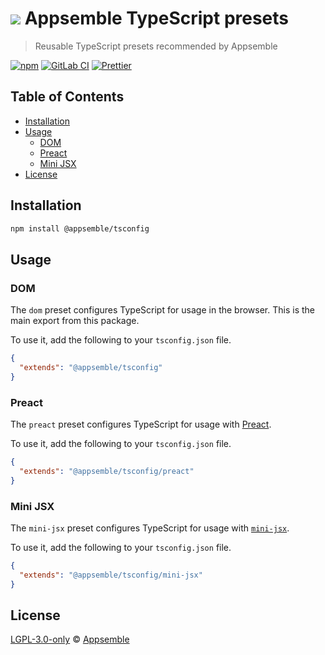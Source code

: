 # ![](https://gitlab.com/appsemble/appsemble/-/raw/0.34.1-test.4/config/assets/logo.svg) Appsemble TypeScript presets

> Reusable TypeScript presets recommended by Appsemble

[![npm](https://img.shields.io/npm/v/@appsemble/sdk)](https://www.npmjs.com/package/@appsemble/sdk)
[![GitLab CI](https://gitlab.com/appsemble/appsemble/badges/0.34.1-test.4/pipeline.svg)](https://gitlab.com/appsemble/appsemble/-/releases/0.34.1-test.4)
[![Prettier](https://img.shields.io/badge/code_style-prettier-ff69b4.svg)](https://prettier.io)

## Table of Contents

- [Installation](#installation)
- [Usage](#usage)
  - [DOM](#dom)
  - [Preact](#preact)
  - [Mini JSX](#mini-jsx)
- [License](#license)

## Installation

```sh
npm install @appsemble/tsconfig
```

## Usage

### DOM

The `dom` preset configures TypeScript for usage in the browser. This is the main export from this
package.

To use it, add the following to your `tsconfig.json` file.

```json
{
  "extends": "@appsemble/tsconfig"
}
```

### Preact

The `preact` preset configures TypeScript for usage with [Preact](https://preactjs.com/).

To use it, add the following to your `tsconfig.json` file.

```json
{
  "extends": "@appsemble/tsconfig/preact"
}
```

### Mini JSX

The `mini-jsx` preset configures TypeScript for usage with
[`mini-jsx`](https://github.com/remcohaszing/mini-jsx).

To use it, add the following to your `tsconfig.json` file.

```json
{
  "extends": "@appsemble/tsconfig/mini-jsx"
}
```

## License

[LGPL-3.0-only](https://gitlab.com/appsemble/appsemble/-/blob/0.34.1-test.4/LICENSE.md) ©
[Appsemble](https://appsemble.com)
